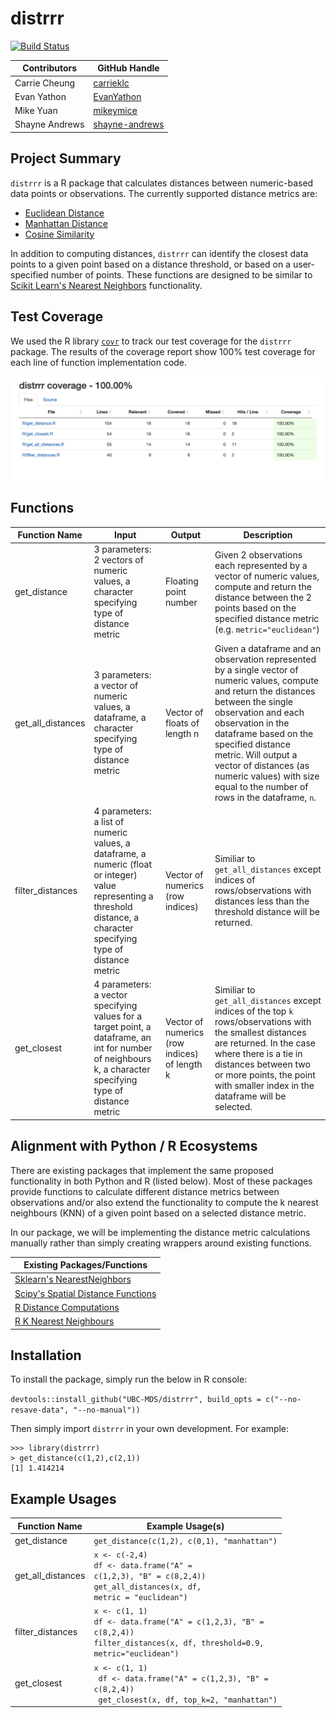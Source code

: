 # distrrr

[![Build Status](https://travis-ci.org/UBC-MDS/distrrr.svg?branch=master)](https://travis-ci.org/UBC-MDS/distrrr)

|Contributors|GitHub Handle|
|------------|-------------|
|Carrie Cheung| [carrieklc](https://github.com/carrieklc)|
|Evan Yathon|[EvanYathon](https://github.com/EvanYathon)|
|Mike Yuan|[mikeymice](https://github.com/mikeymice)|
|Shayne Andrews|[shayne-andrews](https://github.com/shayne-andrews)|


## Project Summary
`distrrr` is a R package that calculates distances between numeric-based data points or observations. The currently supported distance metrics are:

* [Euclidean Distance](https://en.wikipedia.org/wiki/Euclidean_distance)
* [Manhattan Distance](https://en.wikipedia.org/wiki/Taxicab_geometry)
* [Cosine Similarity](https://en.wikipedia.org/wiki/Cosine_similarity)

In addition to computing distances, `distrrr` can identify the closest data points to a given point based on a distance threshold, or based on a user-specified number of points.  These functions are designed to be similar to [Scikit Learn's Nearest Neighbors](https://scikit-learn.org/stable/modules/generated/sklearn.neighbors.NearestNeighbors.html#sklearn.neighbors.NearestNeighbors.kneighbors) functionality.

## Test Coverage
We used the R library [`covr`](https://github.com/r-lib/covr) to track our test coverage for the `distrrr` package. The results of the coverage report show 100% test coverage for each line of function implementation code.

![](/reports/distrrr_test_coverage.png)
## Functions

|Function Name|Input|Output|Description|
|-------------|-----|------|-----------|
|get_distance|3 parameters:  2 vectors of numeric values, a character specifying type of distance metric | Floating point number| Given 2 observations each represented by a vector of numeric values, compute and return the distance between the 2 points based on the specified distance metric (e.g. `metric="euclidean"`)|
|get_all_distances |3 parameters:  a vector of numeric values, a dataframe, a character specifying type of distance metric  | Vector of floats of length n| Given a dataframe and an observation represented by a single vector of numeric values, compute and return the distances between the single observation and each observation in the dataframe based on the specified distance metric. Will output a vector of distances (as numeric values) with size equal to the number of rows in the dataframe, `n`.|
|filter_distances| 4 parameters: a list of numeric values, a dataframe, a numeric (float or integer) value representing a threshold distance, a character specifying type of distance metric |Vector of numerics (row indices)| Similiar to `get_all_distances` except indices of rows/observations with distances less than the threshold distance will be returned.|
|get_closest|4 parameters: a vector specifying values for a target point, a dataframe, an int for number of neighbours k, a character specifying type of distance metric  |Vector of numerics (row indices) of length k| Similiar to `get_all_distances` except indices of the top `k` rows/observations with the smallest distances are returned.  In the case where there is a tie in distances between two or more points, the point with smaller index in the dataframe will be selected.


## Alignment with Python / R Ecosystems

There are existing packages that implement the same proposed functionality in both Python and R (listed below). Most of these packages provide functions to calculate different distance metrics between observations and/or also extend the functionality to compute the k nearest neighbours (KNN) of a given point based on a selected distance metric.

In our package, we will be implementing the distance metric calculations manually rather than simply creating wrappers around existing functions.

|Existing Packages/Functions|
|---------------------------|
|[Sklearn's NearestNeighbors](https://scikit-learn.org/stable/modules/generated/sklearn.neighbors.NearestNeighbors.html#sklearn.neighbors.NearestNeighbors.kneighbors)|
|[Scipy's Spatial Distance Functions](https://docs.scipy.org/doc/scipy/reference/spatial.distance.html)|
|[R Distance Computations](https://stat.ethz.ch/R-manual/R-devel/library/stats/html/dist.html)|
|[R K Nearest Neighbours](https://cran.r-project.org/web/packages/FNN/index.html)||


## Installation
To install the package, simply run the below in R console:

`devtools::install_github("UBC-MDS/distrrr", build_opts = c("--no-resave-data", "--no-manual"))`

Then simply import `distrrr` in your own development. For example:
```
>>> library(distrrr)
> get_distance(c(1,2),c(2,1))
[1] 1.414214
```

## Example Usages
|Function Name|Example Usage(s)|
|--------|-------|
|get_distance|`get_distance(c(1,2), c(0,1), "manhattan")`|
|get_all_distances|<code>x <- c(-2,4)</code><br><code>df <- data.frame("A" = c(1,2,3), "B" = c(8,2,4))</code><br><code>get_all_distances(x, df, metric = "euclidean")</code>|
|filter_distances|<code>x <- c(1, 1)<br>df <- data.frame("A" = c(1,2,3), "B" = c(8,2,4))<br>filter_distances(x, df, threshold=0.9, metric="euclidean")</code>|
|get_closest|<code>x <- c(1, 1) <br> df <- data.frame("A" = c(1,2,3), "B" = c(8,2,4)) <br> get_closest(x, df, top_k=2, "manhattan")</code>|
